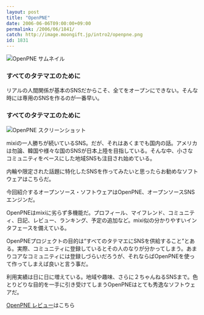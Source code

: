```yaml
---
layout: post
title: "OpenPNE"
date: 2006-06-06T09:00:00+09:00
permalink: /2006/06/1841/
catch: http://image.moongift.jp/intro2/openpne.png
id: 1831
---
```

 ![OpenPNE サムネイル](http://image.moongift.jp/intro2/openpne.t.png "OpenPNE サムネイル")
  

### すべてのタテマエのために
  
リアルの人間関係が基本のSNSだからこそ、全てをオープンにできない。そんな時には専用のSNSを作るのが一番早い。  
<!--more-->  

### すべてのタテマエのために
  

![OpenPNE スクリーンショット](http://image.moongift.jp/intro2/openpne.png "OpenPNE スクリーンショット")

  

mixiの一人勝ちが続いているSNS。だが、それはあくまでも国内の話。アメリカは勿論、韓国や様々な国のSNSが日本上陸を目指している。そんな中、小さなコミュニティをベースにした地域SNSも注目され始めている。

  

内輪や限定された話題に特化したSNSを作ってみたいと思ったらお勧めなソフトウェアはこちらだ。

  

今回紹介するオープンソース・ソフトウェアはOpenPNE、オープンソースSNSエンジンだ。

  

OpenPNEはmixiに劣らず多機能だ。プロフィール、マイフレンド、コミュニティ、日記、レビュー、ランキング、予定の追加など。mixi似の分かりやすいインタフェースを備えている。

  

OpenPNEプロジェクトの目的は“すべてのタテマエにSNSを供給すること”とある。実際、コミュニティに登録しているとその人のなりが分かってしまう。あまりコアなコミュニティには登録しづらいだろうが、それならばOpenPNEを使って作ってしまえば良いと言う事だ。

  

利用実績は日に日に増えている。地域や趣味、さらに２ちゃんねるSNSまで。色とりどりな目的を一手に引き受けてしまうOpenPNEはとても秀逸なソフトウェアだ。

  

[OpenPNE レビュー](http://oss.moongift.jp/review/i-1844.html)はこちら

